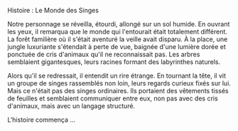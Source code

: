 Histoire : Le Monde des Singes

Notre personnage se réveilla, étourdi, allongé sur un sol humide. En ouvrant les yeux, il remarqua que le monde qui l'entourait était totalement différent. La forêt familière où il s'était aventuré la veille avait disparu. À la place, une jungle luxuriante s'étendait à perte de vue, baignée d'une lumière dorée et ponctuée de cris d'animaux qu'il ne reconnaissait pas. Les arbres semblaient gigantesques, leurs racines formant des labyrinthes naturels.

Alors qu'il se redressait, il entendit un rire étrange. En tournant la tête, il vit un groupe de singes rassemblés non loin, leurs regards curieux fixés sur lui. Mais ce n'était pas des singes ordinaires. Ils portaient des vêtements tissés de feuilles et semblaient communiquer entre eux, non pas avec des cris d'animaux, mais avec un langage structuré.


L'histoire commença ...